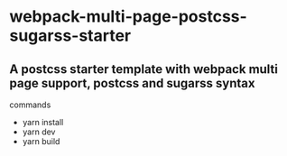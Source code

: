 # webpack-multi-page-postcss-sugarss-starter
## A postcss starter template with webpack multi page support, postcss and sugarss syntax

commands
- yarn install
- yarn dev
- yarn build
